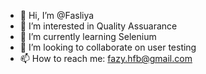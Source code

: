 - 👋 Hi, I’m @Fasliya
- 👀 I’m interested in Quality Assuarance
- 🌱 I’m currently learning Selenium
- 💞️ I’m looking to collaborate on user testing
- 📫 How to reach me: fazy.hfb@gmail.com

<!---
Fasliya/Fasliya is a ✨ special ✨ repository because its `README.md` (this file) appears on your GitHub profile.
You can click the Preview link to take a look at your changes.
--->
